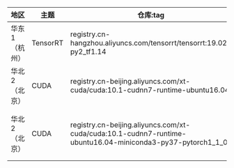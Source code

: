 
地区 |主题 | 仓库:tag | Digest | 备注
-|-|-|-|-
华东1（杭州）| TensorRT | registry.cn-hangzhou.aliyuncs.com/tensorrt/tensorrt:19.02-py2_tf1.14 | adf5ed9b87e7e8bf87375b842558337ab4bcb957f8c57564ea5bf01641f42eff | tensorrt阿里云镜像，下载速度快
华北2（北京）| CUDA | registry.cn-beijing.aliyuncs.com/xt-cuda/cuda:10.1-cudnn7-runtime-ubuntu16.04 | e6b365c666f3c161202f62b9a054a78bd030e94eb31adf65c458f937523f548e | 带CUDA的ubt系统镜像
华北2（北京）| CUDA | registry.cn-beijing.aliyuncs.com/xt-cuda/cuda:10.1-cudnn7-runtime-ubuntu16.04-miniconda3-py37-pytorch1_1_0 | e8a6faa2ba5f036979951902ef0e3d39582fd2f7e9b8a899170daa87a5a8706d | 带CUDA的ubt系统镜像，添加miniconda3，torch1.1.0
